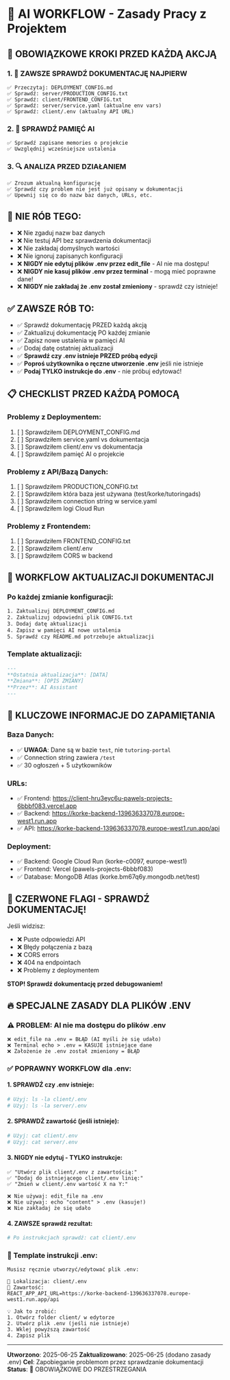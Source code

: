 # 🤖 AI WORKFLOW - Zasady Pracy z Projektem

## 🔴 OBOWIĄZKOWE KROKI PRZED KAŻDĄ AKCJĄ

### 1. 📖 ZAWSZE SPRAWDŹ DOKUMENTACJĘ NAJPIERW
```
✅ Przeczytaj: DEPLOYMENT_CONFIG.md
✅ Sprawdź: server/PRODUCTION_CONFIG.txt  
✅ Sprawdź: client/FRONTEND_CONFIG.txt
✅ Sprawdź: server/service.yaml (aktualne env vars)
✅ Sprawdź: client/.env (aktualny API URL)
```

### 2. 🧠 SPRAWDŹ PAMIĘĆ AI
```
✅ Sprawdź zapisane memories o projekcie
✅ Uwzględnij wcześniejsze ustalenia
```

### 3. 🔍 ANALIZA PRZED DZIAŁANIEM
```
✅ Zrozum aktualną konfigurację
✅ Sprawdź czy problem nie jest już opisany w dokumentacji
✅ Upewnij się co do nazw baz danych, URLs, etc.
```

## 🚫 NIE RÓB TEGO:
- ❌ Nie zgaduj nazw baz danych
- ❌ Nie testuj API bez sprawdzenia dokumentacji
- ❌ Nie zakładaj domyślnych wartości
- ❌ Nie ignoruj zapisanych konfiguracji
- ❌ **NIGDY nie edytuj plików .env przez edit_file** - AI nie ma dostępu!
- ❌ **NIGDY nie kasuj plików .env przez terminal** - mogą mieć poprawne dane!
- ❌ **NIGDY nie zakładaj że .env został zmieniony** - sprawdź czy istnieje!

## ✅ ZAWSZE RÓB TO:
- ✅ Sprawdź dokumentację PRZED każdą akcją
- ✅ Zaktualizuj dokumentację PO każdej zmianie
- ✅ Zapisz nowe ustalenia w pamięci AI
- ✅ Dodaj datę ostatniej aktualizacji
- ✅ **Sprawdź czy .env istnieje PRZED próbą edycji**
- ✅ **Poproś użytkownika o ręczne utworzenie .env** jeśli nie istnieje
- ✅ **Podaj TYLKO instrukcje do .env** - nie próbuj edytować!

## 📋 CHECKLIST PRZED KAŻDĄ POMOCĄ

### Problemy z Deploymentem:
1. [ ] Sprawdziłem DEPLOYMENT_CONFIG.md
2. [ ] Sprawdziłem service.yaml vs dokumentacja
3. [ ] Sprawdziłem client/.env vs dokumentacja
4. [ ] Sprawdziłem pamięć AI o projekcie

### Problemy z API/Bazą Danych:
1. [ ] Sprawdziłem PRODUCTION_CONFIG.txt
2. [ ] Sprawdziłem która baza jest używana (test/korke/tutoringads)
3. [ ] Sprawdziłem connection string w service.yaml
4. [ ] Sprawdziłem logi Cloud Run

### Problemy z Frontendem:
1. [ ] Sprawdziłem FRONTEND_CONFIG.txt
2. [ ] Sprawdziłem client/.env
3. [ ] Sprawdziłem CORS w backend

## 🔄 WORKFLOW AKTUALIZACJI DOKUMENTACJI

### Po każdej zmianie konfiguracji:
```bash
1. Zaktualizuj DEPLOYMENT_CONFIG.md
2. Zaktualizuj odpowiedni plik CONFIG.txt
3. Dodaj datę aktualizacji
4. Zapisz w pamięci AI nowe ustalenia
5. Sprawdź czy README.md potrzebuje aktualizacji
```

### Template aktualizacji:
```markdown
---
**Ostatnia aktualizacja**: [DATA]
**Zmiana**: [OPIS ZMIANY]
**Przez**: AI Assistant
---
```

## 🎯 KLUCZOWE INFORMACJE DO ZAPAMIĘTANIA

### Baza Danych:
- ✅ **UWAGA**: Dane są w bazie `test`, nie `tutoring-portal`
- ✅ Connection string zawiera `/test`
- ✅ 30 ogłoszeń + 5 użytkowników

### URLs:
- ✅ Frontend: https://client-hru3eyc6u-pawels-projects-6bbbf083.vercel.app
- ✅ Backend: https://korke-backend-139636337078.europe-west1.run.app
- ✅ API: https://korke-backend-139636337078.europe-west1.run.app/api

### Deployment:
- ✅ Backend: Google Cloud Run (korke-c0097, europe-west1)
- ✅ Frontend: Vercel (pawels-projects-6bbbf083)
- ✅ Database: MongoDB Atlas (korke.bm67q6y.mongodb.net/test)

## 🚨 CZERWONE FLAGI - SPRAWDŹ DOKUMENTACJĘ!

Jeśli widzisz:
- ❌ Puste odpowiedzi API
- ❌ Błędy połączenia z bazą
- ❌ CORS errors
- ❌ 404 na endpointach
- ❌ Problemy z deploymentem

**STOP! Sprawdź dokumentację przed debugowaniem!**

## 🔥 SPECJALNE ZASADY DLA PLIKÓW .ENV

### ⚠️ PROBLEM: AI nie ma dostępu do plików .env
```
❌ edit_file na .env = BŁĄD (AI myśli że się udało)
❌ Terminal echo > .env = KASUJE istniejące dane
❌ Założenie że .env został zmieniony = BŁĄD
```

### ✅ POPRAWNY WORKFLOW dla .env:

#### 1. SPRAWDŹ czy .env istnieje:
```bash
# Użyj: ls -la client/.env
# Użyj: ls -la server/.env
```

#### 2. SPRAWDŹ zawartość (jeśli istnieje):
```bash
# Użyj: cat client/.env
# Użyj: cat server/.env
```

#### 3. NIGDY nie edytuj - TYLKO instrukcje:
```
✅ "Utwórz plik client/.env z zawartością:"
✅ "Dodaj do istniejącego client/.env linię:"
✅ "Zmień w client/.env wartość X na Y:"

❌ Nie używaj: edit_file na .env
❌ Nie używaj: echo "content" > .env (kasuje!)
❌ Nie zakładaj że się udało
```

#### 4. ZAWSZE sprawdź rezultat:
```bash
# Po instrukcjach sprawdź: cat client/.env
```

### 🎯 Template instrukcji .env:
```
Musisz ręcznie utworzyć/edytować plik .env:

📁 Lokalizacja: client/.env
📝 Zawartość:
REACT_APP_API_URL=https://korke-backend-139636337078.europe-west1.run.app/api

💡 Jak to zrobić:
1. Otwórz folder client/ w edytorze
2. Utwórz plik .env (jeśli nie istnieje)
3. Wklej powyższą zawartość
4. Zapisz plik
```

---
**Utworzono**: 2025-06-25
**Zaktualizowano**: 2025-06-25 (dodano zasady .env)
**Cel**: Zapobieganie problemom przez sprawdzanie dokumentacji
**Status**: 🔴 OBOWIĄZKOWE DO PRZESTRZEGANIA 